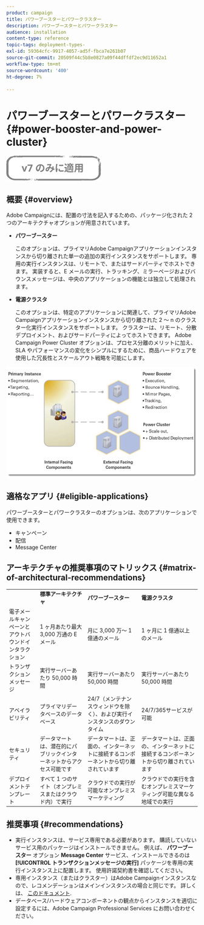 ```yaml
---
product: campaign
title: パワーブースターとパワークラスター
description: パワーブースターとパワークラスター
audience: installation
content-type: reference
topic-tags: deployment-types-
exl-id: 59364cfc-9917-4057-ad5f-fbca7e261b07
source-git-commit: 20509f44c5b8e0827a09f44dffdf2ec9d11652a1
workflow-type: tm+mt
source-wordcount: '400'
ht-degree: 7%

---
```


# パワーブースターとパワークラスター{#power-booster-and-power-cluster}

![](../../assets/v7-only.svg)

## 概要 {#overview}

Adobe Campaignには、配置の寸法を記入するための、パッケージ化された 2 つのアーキテクチャオプションが用意されています。

* **パワーブースター**

   このオプションは、プライマリAdobe Campaignアプリケーションインスタンスから切り離された単一の追加の実行インスタンスをサポートします。 専用の実行インスタンスは、リモートで、またはサードパーティでホストできます。 実装すると、E メールの実行、トラッキング、ミラーページおよびバウンスメッセージは、中央のアプリケーションの機能とは独立して処理されます。

* **電源クラスタ**

   このオプションは、特定のアプリケーションに関連して、プライマリAdobe Campaignアプリケーションインスタンスから切り離された 2 ～ n のクラスター化実行インスタンスをサポートします。 クラスターは、リモート、分散デプロイメント、およびサードパーティによってホストできます。 Adobe Campaign Power Cluster オプションは、プロセス分離のメリットに加え、SLA やパフォーマンスの変化をシンプルにするために、商品ハードウェアを使用した冗長性とスケールアウト戦略を可能にします。

![](assets/architectural_options_diagram.png)

## 適格なアプリ {#eligible-applications}

パワーブースターとパワークラスターのオプションは、次のアプリケーションで使用できます。

* キャンペーン
* 配信
* Message Center

## アーキテクチャの推奨事項のマトリックス {#matrix-of-architectural-recommendations}

<table> 
 <tbody> 
  <tr> 
   <td> </td> 
   <td> <strong>標準アーキテクチャ</strong><br /> </td> 
   <td> <strong>パワーブースター</strong><br /> </td> 
   <td> <strong>電源クラスタ</strong><br /> </td> 
  </tr> 
  <tr> 
   <td> 電子メールキャンペーンとアウトバウンドインタラクション<br /> </td> 
   <td> 1 ヶ月あたり最大 3,000 万通の E メール<br /> </td> 
   <td> 月に 3,000 万～ 1 億通のメール<br /> </td> 
   <td> 1 ヶ月に 1 億通以上のメール<br /> </td> 
  </tr> 
  <tr> 
   <td> トランザクションメッセージ<br /> </td> 
   <td> 実行サーバーあたり 50,000 時間<br /> </td> 
   <td> 実行サーバーあたり 50,000 時間<br /> </td> 
   <td> 実行サーバーあたり 50,000 時間<br /> </td> 
  </tr> 
  <tr> 
   <td> アベイラビリティ<br /> </td> 
   <td> プライマリデータベースのデータベース<br /> </td> 
   <td> 24/7（メンテナンスウィンドウを除く）、および実行インスタンスのダウンタイム<br /> </td> 
   <td> 24/7/365サービスが可能<br /> </td> 
  </tr> 
  <tr> 
   <td> セキュリティ<br /> </td> 
   <td> データマートは、潜在的にパブリックインターネットからアクセス可能です<br /> </td> 
   <td> データマートは、正面の、インターネットに接続するコンポーネントから切り離されています<br /> </td> 
   <td> データマートは、正面の、インターネットに接続するコンポーネントから切り離されています<br /> </td> 
  </tr> 
  <tr> 
   <td> デプロイメントテンプレート<br /> </td> 
   <td> すべて 1 つのサイト（オンプレミスまたはクラウド内）で実行<br /> </td> 
   <td> クラウドでの実行が可能なオンプレミスマーケティング<br /> </td> 
   <td> クラウドでの実行を含むオンプレミスマーケティング可能な異なる地域での実行<br /> </td> 
  </tr> 
 </tbody> 
</table>

## 推奨事項 {#recommendations}

* 実行インスタンスは、サービス専用である必要があります。 購読していないサービス用のパッケージはインストールできません。 例えば、 **パワーブースター** オプション **Message Center** サービス、インストールできるのは **[!UICONTROL トランザクションメッセージの実行]** パッケージを専用の実行インスタンス上に配置します。 使用許諾契約書を確認してください。
* 専用インスタンス（またはクラスター）はAdobe Campaignインスタンスなので、レコメンデーションはメインインスタンスの場合と同じです。 詳しくは、 [このドキュメント](../../production/using/foreword.md).
* データベース/ハードウェアコンポーネントの観点からインスタンスを適切に設定するには、Adobe Campaign Professional Services にお問い合わせください。
